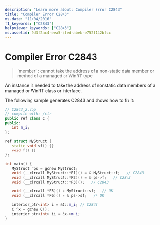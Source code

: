 ```yaml
---
description: "Learn more about: Compiler Error C2843"
title: "Compiler Error C2843"
ms.date: "11/04/2016"
f1_keywords: ["C2843"]
helpviewer_keywords: ["C2843"]
ms.assetid: 9d3f2ac4-eea5-4fed-abeb-e752f442bfcc
---
```

# Compiler Error C2843

> 'member' : cannot take the address of a non-static data member or method of a managed or WinRT type

An instance is needed to take the address of nonstatic data members of a managed or WinRT class or interface.

The following sample generates C2843 and shows how to fix it:

```cpp
// C2843_2.cpp
// compile with: /clr
public ref class C {
public:
   int m_i;
};

ref struct MyStruct {
   static void sf() {}
   void f() {}
};

int main() {
   MyStruct ^ps = gcnew MyStruct;
   void (__clrcall MyStruct::*F1)() = & MyStruct::f;   // C2843
   void (__clrcall MyStruct::*F2)() = & ps->f;   // C2843
   void (__clrcall MyStruct::*F3)();   // C2843

   void (__clrcall *F5)() = MyStruct::sf;   // OK
   void (__clrcall *F6)() = & ps->sf;   // OK

   interior_ptr<int> i = &C::m_i; // C2843
   C ^x = gcnew C();
   interior_ptr<int> ii = &x->m_i;
}
```
